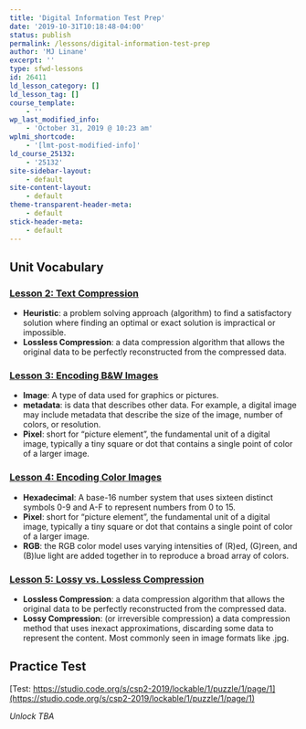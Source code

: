 ```yaml
---
title: 'Digital Information Test Prep'
date: '2019-10-31T10:18:48-04:00'
status: publish
permalink: /lessons/digital-information-test-prep
author: 'MJ Linane'
excerpt: ''
type: sfwd-lessons
id: 26411
ld_lesson_category: []
ld_lesson_tag: []
course_template:
    - ''
wp_last_modified_info:
    - 'October 31, 2019 @ 10:23 am'
wplmi_shortcode:
    - '[lmt-post-modified-info]'
ld_course_25132:
    - '25132'
site-sidebar-layout:
    - default
site-content-layout:
    - default
theme-transparent-header-meta:
    - default
stick-header-meta:
    - default
---
```

Unit Vocabulary
---------------

### [Lesson 2: Text Compression](https://curriculum.code.org/csp-19/unit2/2/)

- **Heuristic**: a problem solving approach (algorithm) to find a satisfactory solution where finding an optimal or exact solution is impractical or impossible.
- **Lossless Compression**: a data compression algorithm that allows the original data to be perfectly reconstructed from the compressed data.

### [Lesson 3: Encoding B&amp;W Images](https://curriculum.code.org/csp-19/unit2/3/)

- **Image**: A type of data used for graphics or pictures.
- **metadata**: is data that describes other data. For example, a digital image may include metadata that describe the size of the image, number of colors, or resolution.
- **Pixel**: short for “picture element”, the fundamental unit of a digital image, typically a tiny square or dot that contains a single point of color of a larger image.

### [Lesson 4: Encoding Color Images](https://curriculum.code.org/csp-19/unit2/4/)

- **Hexadecimal**: A base-16 number system that uses sixteen distinct symbols 0-9 and A-F to represent numbers from 0 to 15.
- **Pixel**: short for “picture element”, the fundamental unit of a digital image, typically a tiny square or dot that contains a single point of color of a larger image.
- **RGB**: the RGB color model uses varying intensities of (R)ed, (G)reen, and (B)lue light are added together in to reproduce a broad array of colors.

### [Lesson 5: Lossy vs. Lossless Compression](https://curriculum.code.org/csp-19/unit2/5/)

- **Lossless Compression**: a data compression algorithm that allows the original data to be perfectly reconstructed from the compressed data.
- **Lossy Compression**: (or irreversible compression) a data compression method that uses inexact approximations, discarding some data to represent the content. Most commonly seen in image formats like .jpg.

Practice Test
-------------

[Test: https://studio.code.org/s/csp2-2019/lockable/1/puzzle/1/page/1](https://studio.code.org/s/csp2-2019/lockable/1/puzzle/1/page/1)

*Unlock TBA*